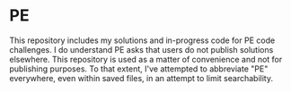# PE
This repository includes my solutions and in-progress code for PE code challenges. I do understand PE asks that users do not publish solutions elsewhere. This repository is used as a matter of convenience and not for publishing purposes. To that extent, I've attempted to abbreviate "PE" everywhere, even within saved files, in an attempt to limit searchability.
